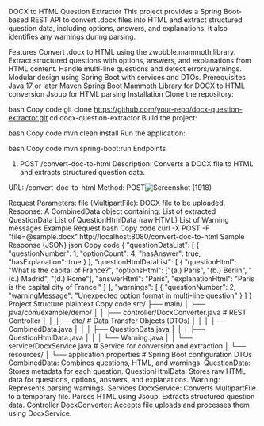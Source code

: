 DOCX to HTML Question Extractor
This project provides a Spring Boot-based REST API to convert .docx files into HTML and extract structured question data, including options, answers, and explanations. It also identifies any warnings during parsing.

Features
Convert .docx to HTML using the zwobble.mammoth library.
Extract structured questions with options, answers, and explanations from HTML content.
Handle multi-line questions and detect errors/warnings.
Modular design using Spring Boot with services and DTOs.
Prerequisites
Java 17 or later
Maven
Spring Boot
Mammoth Library for DOCX to HTML conversion
Jsoup for HTML parsing
Installation
Clone the repository:

bash
Copy code
git clone https://github.com/your-repo/docx-question-extractor.git
cd docx-question-extractor
Build the project:

bash
Copy code
mvn clean install
Run the application:

bash
Copy code
mvn spring-boot:run
Endpoints
1. POST /convert-doc-to-html
Description: Converts a DOCX file to HTML and extracts structured question data.

URL: /convert-doc-to-html
Method: POST![Screenshot (1918)](https://github.com/user-attachments/assets/59d9bb97-0f71-4d98-8a09-5dbb6d22b334)

Request Parameters:
file (MultipartFile): DOCX file to be uploaded.
Response:
A CombinedData object containing:
List of extracted QuestionData
List of QuestionHtmlData (raw HTML)
List of Warning messages
Example Request
bash
Copy code
curl -X POST -F "file=@sample.docx" http://localhost:8080/convert-doc-to-html
Sample Response (JSON)
json
Copy code
{
  "questionDataList": [
    {
      "questionNumber": 1,
      "optionCount": 4,
      "hasAnswer": true,
      "hasExplanation": true
    }
  ],
  "questionHtmlDataList": [
    {
      "questionHtml": "What is the capital of France?",
      "optionsHtml": ["(a.) Paris", "(b.) Berlin", "(c.) Madrid", "(d.) Rome"],
      "answerHtml": "Paris",
      "explanationHtml": "Paris is the capital city of France."
    }
  ],
  "warnings": [
    {
      "questionNumber": 2,
      "warningMessage": "Unexpected option format in multi-line question"
    }
  ]
}
Project Structure
plaintext
Copy code
src/
├── main/
│   ├── java/com/example/demo/
│   │   ├── controller/DocxConverter.java   # REST Controller
│   │   ├── dto/                            # Data Transfer Objects (DTOs)
│   │   │   ├── CombinedData.java
│   │   │   ├── QuestionData.java
│   │   │   ├── QuestionHtmlData.java
│   │   │   └── Warning.java
│   │   └── service/DocxService.java        # Service for conversion and extraction
│   └── resources/
│       └── application.properties          # Spring Boot configuration
DTOs
CombinedData: Combines questions, HTML, and warnings.
QuestionData: Stores metadata for each question.
QuestionHtmlData: Stores raw HTML data for questions, options, answers, and explanations.
Warning: Represents parsing warnings.
Services
DocxService:
Converts MultipartFile to a temporary file.
Parses HTML using Jsoup.
Extracts structured question data.
Controller
DocxConverter:
Accepts file uploads and processes them using DocxService.
